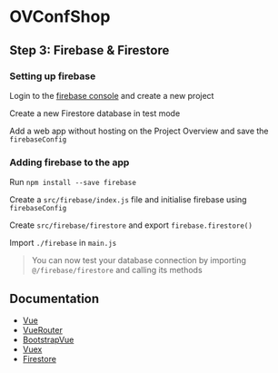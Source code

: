 # OVConfShop

## Step 3: Firebase & Firestore
### Setting up firebase
Login to the [firebase console](https://console.firebase.google.com) and create a new project

Create a new Firestore database in test mode

Add a web app without hosting on the Project Overview and save the `firebaseConfig`

### Adding firebase to the app
Run `npm install --save firebase`

Create a `src/firebase/index.js` file
and initialise firebase using `firebaseConfig`

Create `src/firebase/firestore` and export `firebase.firestore()`

Import `./firebase` in `main.js` 

> You can now test your database connection by importing `@/firebase/firestore`
> and calling its methods

## Documentation
 - [Vue](https://vuejs.org/v2/guide/)
 - [VueRouter](https://router.vuejs.org/guide/)
 - [BootstrapVue](https://bootstrap-vue.js.org/docs)
 - [Vuex](https://vuex.vuejs.org/guide/)
 - [Firestore](https://firebase.google.com/docs/firestore)
